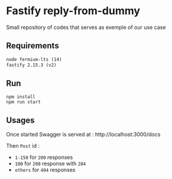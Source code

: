 # Fastify reply-from-dummy

Small repository of codes that serves as exemple of our use case

## Requirements

```txt
node fermium-lts (14)
fastify 2.15.3 (v2)
```

## Run

```cli
npm install
npm run start
```

## Usages

Once started Swagger is served at : http://localhost:3000/docs

Then `Post` id :

- `1-150` for `200` responses
- `100` for `200` response with `204`
- `others` for `404` responses
